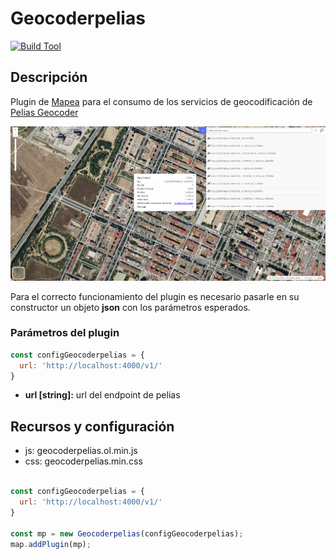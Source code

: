 # Geocoderpelias

[![Build Tool](https://img.shields.io/badge/build-Webpack-green.svg)](https://github.com/sigcorporativo-ja/Mapea4-dev-webpack)

## Descripción

 Plugin de [Mapea](https://github.com/sigcorporativo-ja/Mapea4) para el consumo de los servicios de geocodificación de [Pelias Geocoder](https://github.com/pelias)

![Imagen](./images/geocoderpeliasPlugin.png)

Para el correcto funcionamiento del plugin es necesario pasarle en su constructor un objeto **json** con los parámetros esperados.
### Parámetros del plugin

```javascript
const configGeocoderpelias = {
  url: 'http://localhost:4000/v1/'
}
```

- **url [string]:**  url del endpoint de pelias

## Recursos y configuración

- js: geocoderpelias.ol.min.js
- css: geocoderpelias.min.css

```javascript

const configGeocoderpelias = {
  url: 'http://localhost:4000/v1/'
}

const mp = new Geocoderpelias(configGeocoderpelias);
map.addPlugin(mp);
```
<!-- ## Visor Demo
Para comprobar el funcionamiento de este plugin se puede acceder al siguiente enlace [Ejemplo Visor](https://emiliopardo.github.io/mapheader/).

## Video Demo

Para comprobar el funcionamiento de este plugin se puede descargar el [Video](https://github.com/emiliopardo/mapheader/blob/main/docs/video/mapHeader.webm?raw=true) el cual contempla la configuración y carga del plugin con diferentes cabeceras de páginas -->
